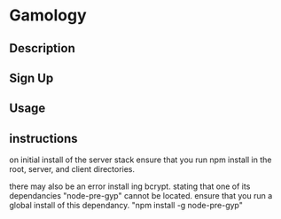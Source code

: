 # Gamology

## Description

## Sign Up
## Usage

## instructions

on initial install of the server stack ensure that you run npm install in the root, server, and client directories. 

there may also be an error install ing bcrypt. stating that one of its dependancies "node-pre-gyp" cannot be located. ensure that you run a global install of this dependancy. "npm install -g node-pre-gyp"



